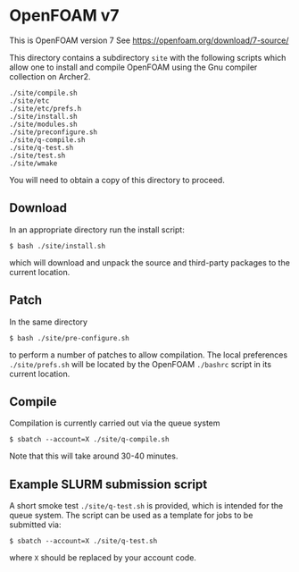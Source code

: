 # OpenFOAM v7

This is OpenFOAM version 7
See https://openfoam.org/download/7-source/

This directory contains a subdirectory `site` with the
following scripts which allow one to install and compile OpenFOAM
using the Gnu compiler collection on Archer2.
```
./site/compile.sh
./site/etc
./site/etc/prefs.h
./site/install.sh
./site/modules.sh
./site/preconfigure.sh
./site/q-compile.sh
./site/q-test.sh
./site/test.sh
./site/wmake
```

You will need to obtain a copy of this directory to proceed.

## Download

In an appropriate directory run the install script:
```
$ bash ./site/install.sh
```
which will download and unpack the source and third-party packages to the
current location.

## Patch

In the same directory
```
$ bash ./site/pre-configure.sh
```
to perform a number of patches to allow compilation. The local
preferences `./site/prefs.sh` will be located by the
OpenFOAM `./bashrc` script in its current location.

## Compile

Compilation is currently carried out via the queue system
```
$ sbatch --account=X ./site/q-compile.sh
```
Note that this will take around 30-40 minutes.

## Example SLURM submission script

A short smoke test `./site/q-test.sh` is provided, which is intended for the
queue system. The script can be used as a template for jobs to be
submitted via:
```
$ sbatch --account=X ./site/q-test.sh
```
where `X` should be replaced by your account code.
